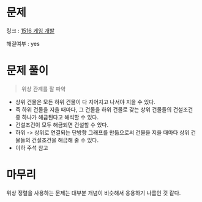 # 문제
링크 : [1516 게임 개발](https://www.acmicpc.net/problem/1516)

해결여부 : yes

# 문제 풀이
> 위상 관계를 잘 파악
- 상위 건물은 모든 하위 건물이 다 지어지고 나서야 지을 수 있다.
- 즉 하위 건물을 지을 때마다, 그 건물을 하위 건물로 갖는 상위 건물들의 건설조건 중 하나가 해금된다고 해석할 수 있다.
- 건설조건이 모두 해금되면 건설할 수 있다.
- 하위 -> 상위로 연결되는 단방향 그래프를 만듦으로써 건물을 지을 때마다 상위 건물들의 건설조건을 해금해 줄 수 있다.
- 이하 주석 참고

# 마무리
위상 정렬을 사용하는 문제는 대부분 개념이 비슷해서 응용하기 나름인 것 같다.